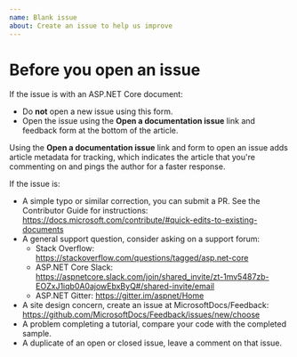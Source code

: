 ```yaml
---
name: Blank issue
about: Create an issue to help us improve
---
```


# Before you open an issue

If the issue is with an ASP.NET Core document:

* Do **not** open a new issue using this form.
* Open the issue using the **Open a documentation issue** link and feedback form at the bottom of the article. 

Using the **Open a documentation issue** link and form to open an issue adds article metadata for tracking, which indicates the article that you're commenting on and pings the author for a faster response.

If the issue is:

* A simple typo or similar correction, you can submit a PR. See the Contributor Guide for instructions: https://docs.microsoft.com/contribute/#quick-edits-to-existing-documents
* A general support question, consider asking on a support forum:
  * Stack Overflow: https://stackoverflow.com/questions/tagged/asp.net-core
  * ASP.NET Core Slack: https://aspnetcore.slack.com/join/shared_invite/zt-1mv5487zb-EOZxJ1iqb0A0ajowEbxByQ#/shared-invite/email
  * ASP.NET Gitter: https://gitter.im/aspnet/Home
* A site design concern, create an issue at MicrosoftDocs/Feedback: https://github.com/MicrosoftDocs/Feedback/issues/new/choose
* A problem completing a tutorial, compare your code with the completed sample.
* A duplicate of an open or closed issue, leave a comment on that issue.
